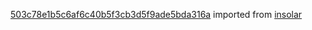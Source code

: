[503c78e1b5c6af6c40b5f3cb3d5f9ade5bda316a](https://github.com/insolar/insolar/commit/503c78e1b5c6af6c40b5f3cb3d5f9ade5bda316a) imported from [insolar](https://github.com/insolar/insolar)
